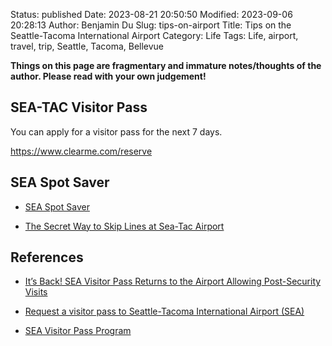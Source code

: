 Status: published
Date: 2023-08-21 20:50:50
Modified: 2023-09-06 20:28:13
Author: Benjamin Du
Slug: tips-on-airport
Title: Tips on the Seattle-Tacoma International Airport
Category: Life
Tags: Life, airport, travel, trip, Seattle, Tacoma, Bellevue

**Things on this page are fragmentary and immature notes/thoughts of the author. Please read with your own judgement!**


## SEA-TAC Visitor Pass

You can apply for a visitor pass for the next 7 days.

https://www.clearme.com/reserve

## SEA Spot Saver

- [SEA Spot Saver](https://www.portseattle.org/SEAspotsaver)

- [The Secret Way to Skip Lines at Sea-Tac Airport](https://www.seattlemet.com/travel-and-outdoors/2023/08/spot-saver-secret-skip-line-security-sea-tac-airport)

## References

- [It’s Back! SEA Visitor Pass Returns to the Airport Allowing Post-Security Visits](https://www.portseattle.org/news/its-back-sea-visitor-pass-returns-airport-allowing-post-security-visits)

- [Request a visitor pass to Seattle-Tacoma International Airport (SEA)](https://hosting.portseattle.org/atv/#/Dashboard)

- [SEA Visitor Pass Program](https://www.portseattle.org/page/sea-visitor-pass-program)
